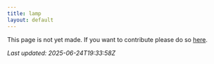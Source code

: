 ```yaml
---
title: lamp
layout: default
---
```


This page is not yet made. If you want to contribute please do so [here](https://github.com/CrazyH2/Bigstone/blob/wiki/components/lamp.md).

_Last updated: 2025-06-24T19:33:58Z_
